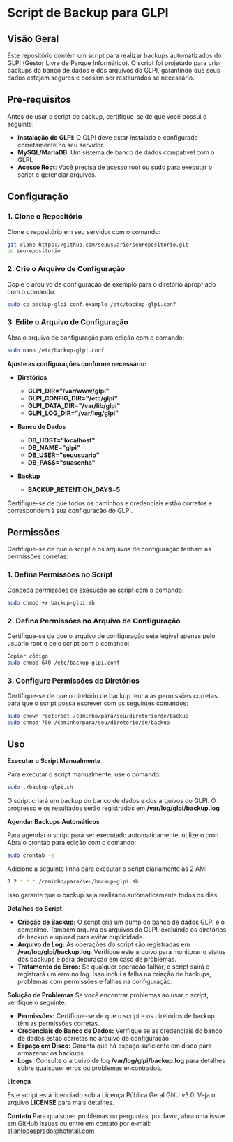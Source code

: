 # Script de Backup para GLPI

## Visão Geral

Este repositório contém um script para realizar backups automatizados do GLPI (Gestor Livre de Parque Informático). O script foi projetado para criar backups do banco de dados e dos arquivos do GLPI, garantindo que seus dados estejam seguros e possam ser restaurados se necessário.

## Pré-requisitos

Antes de usar o script de backup, certifique-se de que você possui o seguinte:

- **Instalação do GLPI**: O GLPI deve estar instalado e configurado corretamente no seu servidor.
- **MySQL/MariaDB**: Um sistema de banco de dados compatível com o GLPI.
- **Acesso Root**: Você precisa de acesso root ou sudo para executar o script e gerenciar arquivos.

## Configuração

### 1. Clone o Repositório

Clone o repositório em seu servidor com o comando:

```bash
git clone https://github.com/seuusuario/seurepositorio.git
cd seurepositorio
```

### 2. Crie o Arquivo de Configuração
Copie o arquivo de configuração de exemplo para o diretório apropriado com o comando:

```bash
sudo cp backup-glpi.conf.example /etc/backup-glpi.conf
```

### 3. Edite o Arquivo de Configuração
Abra o arquivo de configuração para edição com o comando:

```bash
sudo nano /etc/backup-glpi.conf
```

**Ajuste as configurações conforme necessário:**

- **Diretórios**
  - **GLPI_DIR="/var/www/glpi"**
  - **GLPI_CONFIG_DIR="/etc/glpi"**
  - **GLPI_DATA_DIR="/var/lib/glpi"**
  - **GLPI_LOG_DIR="/var/log/glpi"**

- **Banco de Dados**
  - **DB_HOST="localhost"**
  - **DB_NAME="glpi"**
  - **DB_USER="seuusuario"**
  - **DB_PASS="suasenha"**

- **Backup**
  - **BACKUP_RETENTION_DAYS=5**


Certifique-se de que todos os caminhos e credenciais estão corretos e correspondem à sua configuração do GLPI.

## Permissões
Certifique-se de que o script e os arquivos de configuração tenham as permissões corretas:

### 1. Defina Permissões no Script
Conceda permissões de execução ao script com o comando:

```bash
sudo chmod +x backup-glpi.sh
```

### 2. Defina Permissões no Arquivo de Configuração
Certifique-se de que o arquivo de configuração seja legível apenas pelo usuário root e pelo script com o comando:

```bash
Copiar código
sudo chmod 640 /etc/backup-glpi.conf
```

### 3. Configure Permissões de Diretórios
Certifique-se de que o diretório de backup tenha as permissões corretas para que o script possa escrever com os seguintes comandos:

```bash
sudo chown root:root /caminho/para/seu/diretorio/de/backup
sudo chmod 750 /caminho/para/seu/diretorio/de/backup
```

## Uso
**Executar o Script Manualmente**

Para executar o script manualmente, use o comando:

```bash
sudo ./backup-glpi.sh
```

O script criará um backup do banco de dados e dos arquivos do GLPI. O progresso e os resultados serão registrados em **/var/log/glpi/backup.log**

**Agendar Backups Automáticos**

Para agendar o script para ser executado automaticamente, utilize o cron. Abra o crontab para edição com o comando:

```bash
sudo crontab -e
```

Adicione a seguinte linha para executar o script diariamente às 2 AM:

```bash
0 2 * * * /caminho/para/seu/backup-glpi.sh
```

Isso garante que o backup seja realizado automaticamente todos os dias.

**Detalhes do Script**
- **Criação de Backup:** O script cria um dump do banco de dados GLPI e o comprime. Também arquiva os arquivos do GLPI, excluindo os diretórios de backup e upload para evitar duplicidade.
- **Arquivo de Log:** As operações do script são registradas em **/var/log/glpi/backup.log**. Verifique este arquivo para monitorar o status dos backups e para depuração em caso de problemas.
- **Tratamento de Erros:** Se qualquer operação falhar, o script sairá e registrará um erro no log. Isso inclui a falha na criação de backups, problemas com permissões e falhas na configuração.

**Solução de Problemas**
Se você encontrar problemas ao usar o script, verifique o seguinte:

- **Permissões:** Certifique-se de que o script e os diretórios de backup têm as permissões corretas.
- **Credenciais do Banco de Dados:** Verifique se as credenciais do banco de dados estão corretas no arquivo de configuração.
- **Espaço em Disco:** Garanta que há espaço suficiente em disco para armazenar os backups.
- **Logs:** Consulte o arquivo de log **/var/log/glpi/backup.log** para detalhes sobre quaisquer erros ou problemas encontrados.

**Licença**

Este script está licenciado sob a Licença Pública Geral GNU v3.0. Veja o arquivo **LICENSE** para mais detalhes.

**Contato**
Para quaisquer problemas ou perguntas, por favor, abra uma issue em GitHub Issues ou entre em contato por e-mail: allanlopesprado@hotmail.com

